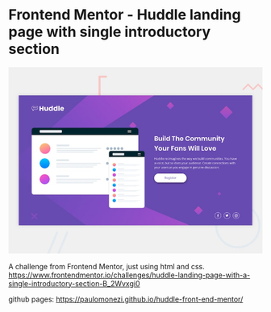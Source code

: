 # Frontend Mentor - Huddle landing page with single introductory section

![Design preview for the Huddle landing page with single introductory section](./design/desktop-preview.jpg)

A challenge from Frontend Mentor, just using html and css.
https://www.frontendmentor.io/challenges/huddle-landing-page-with-a-single-introductory-section-B_2Wvxgi0

github pages: https://paulomonezi.github.io/huddle-front-end-mentor/
